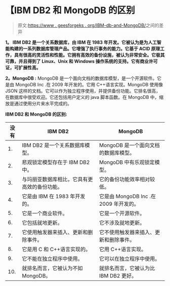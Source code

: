 # 【IBM DB2 和 MongoDB 的区别

> 原文:[https://www . geesforgeks . org/IBM-db-and-MongoDB/](https://www.geeksforgeeks.org/difference-between-ibm-db2-and-mongodb/)之间的差异

**1。
IBM DB2 是一个关系数据库，由 IBM 在 1983 年开发。它被认为是为人工智能构建的一系列数据库管理产品。它增强了执行事务的能力。它基于 ACID 原理工作，具有很高的灵活性和性能。它拥有高效的备份设施，被认为非常安全。它极其可靠，并且得到了 Linux、Unix 和 Windows 操作系统的支持。它有商业许可证，可扩展性高。**

**2。MongoDB :**
MongoDB 是一个面向文档的数据库模型，是一个开源软件。它是由 MongoDB Inc .在 2009 年开发的。它用 C++语言实现。MongoDB 使用像 JSON 这样的文档。它可以作为独立程序使用，并提供备份功能。它排名很高，在数据库中很受欢迎。它还包括用户定义的 java 脚本函数。在 MongoDB 中，缩放是通过使用分片来水平完成的。

**IBM DB2 和 MongoDB 的区别:**

<center>

| 没有 | IBM DB2 | MongoDB |
| --- | --- | --- |
| 1. | IBM DB2 是一个关系数据库模型。 | MongoDB 是一个面向文档的数据库模型。 |
| 2. | 悲观锁定模型存在于 IBM DB2 中。 | MongoDB 中有乐观锁定模型。 |
| 3. | 与玛丽亚数据库相比，它具有更高效的备份功能。 | 它的备份功能效率相对较低。 |
| 4. | 它是由 IBM 在 1983 年开发的。 | 它是由 MongoDB Inc .在 2009 年开发的。 |
| 5. | 它是一个商业软件。 | 它是一个开源软件。 |
| 6. | 它包括就地更新。 | 它不涉及就地更新。 |
| 7. | 它使用触发器来插入、更新和删除事件。 | 它不使用触发器来插入、更新和删除事件。 |
| 8. | 它是用 C 和 C++语言实现的。 | 它用 C++语言实现。 |
| 9. | 它不能在独立程序中使用。 | 它可以在独立程序中使用。 |
| 10. | 就排名而言，它被认为不如 MongoDB。 | 就排名而言，它被认为比 IBM DB2 更好。 |

</center>